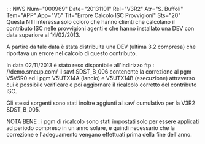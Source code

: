  :  : NWS Num="000969" Date="20131101" Rel="V3R2" Atr="S. Buffoli" Tem="APP" App="V5" Tit="Errore Calcolo ISC Provvigioni" Sts="20"
Questa NTI interessa solo coloro che hanno clienti che calcolano il contributo ISC nelle provvigioni
agenti e che hanno installato una DEV con data superiore al 14/02/2013.

A partire da tale data è stata distribuita una DEV (ultima 3.2 compresa) che riportava un errore nel calcolo di questo contributo.

In data 02/11/2013 è stato reso disponibile all'indirizzo ftp : //demo.smeup.com/ il savf SDST_B_006 contenente la correzione al pgm V5V5R0 ed i pgm V5UTX14A (lancio) e V5UTX14B (esecuzione)
attraverso cui è possibile verificare e poi aggiornare il ricalcolo corretto del contributo ISC.

Gli stessi sorgenti sono stati inoltre aggiunti al savf cumulativo per la V3R2 SDST_B_005.

NOTA BENE :  i pgm di ricalcolo sono stati impostati solo per essere applicati ad periodo compreso in un anno solare, è quindi necessario che la correzione e l'adeguamento vengano effettuati prima della fine dell'anno.


